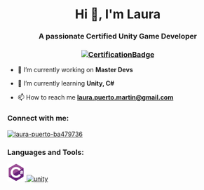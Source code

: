 <h1 align="center">Hi 👋, I'm Laura</h1>
<h3 align="center">A passionate Certified Unity Game Developer <br><br> <a href="https://www.credly.com/badges/4c39f8fc-8ae0-4baa-ae28-0ae7df716b76" rel="nofollow">
<img src="https://certiport.pearsonvue.com/Certifications/Unity/Certified-User/Badging/certified-user.png" alt="CertificationBadge" style="height: 65px; max-width: 100%;" align="center" data-canonical-src="https://certiport.pearsonvue.com/Certifications/Unity/Certified-User/Badging/certified-user.png"></a> </h3>

- 🔭 I’m currently working on **Master Devs**

- 🌱 I’m currently learning **Unity, C#**

- 📫 How to reach me **laura.puerto.martin@gmail.com**

<h3 align="left">Connect with me:</h3>
<p align="left">
<a href="https://linkedin.com/in/laura-puerto-dev" target="blank"><img align="center" src="https://raw.githubusercontent.com/rahuldkjain/github-profile-readme-generator/master/src/images/icons/Social/linked-in-alt.svg" alt="laura-puerto-ba479736" height="30" width="40" /></a>
</p>

<h3 align="left">Languages and Tools:</h3>
<p align="left"> <a href="https://www.w3schools.com/cs/" target="_blank" rel="noreferrer"> <img src="https://raw.githubusercontent.com/devicons/devicon/master/icons/csharp/csharp-original.svg" alt="csharp" width="40" height="40"/> </a> <a href="https://unity.com/" target="_blank" rel="noreferrer"> <img src="https://www.vectorlogo.zone/logos/unity3d/unity3d-icon.svg" alt="unity" width="40" height="40"/> </a> </p>
